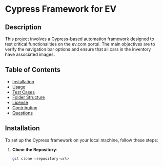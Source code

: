 
# Cypress Framework for EV

## Description

This project involves a Cypress-based automation framework designed to test critical functionalities on the ev.com portal. The main objectives are to verify the navigation bar options and ensure that all cars in the inventory have associated images.

## Table of Contents

- [Installation](#installation)
- [Usage](#usage)
- [Test Cases](#test-cases)
- [Folder Structure](#folder-structure)
- [License](#license)
- [Contributing](#contributing)
- [Questions](#questions)

## Installation

To set up the Cypress framework on your local machine, follow these steps:

1. **Clone the Repository**:
   ```bash
   git clone <repository-url>
